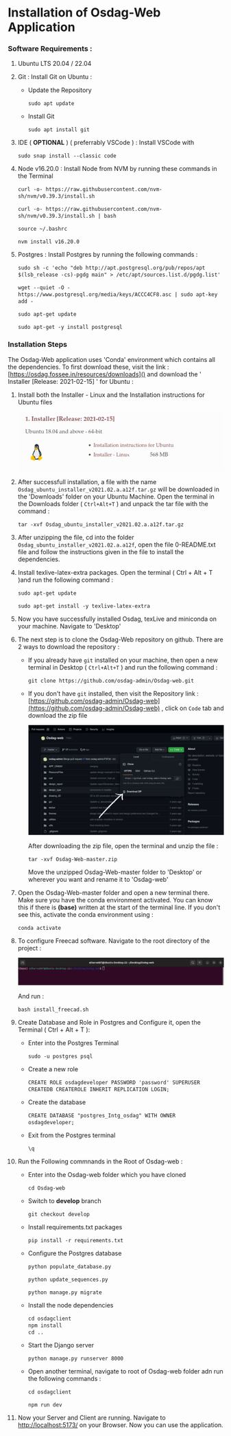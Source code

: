 # Installation of Osdag-Web Application

### Software Requirements :

1. Ubuntu LTS 20.04 / 22.04
2. Git : Install Git on Ubuntu :

   * Update the Repository

     ```
     sudo apt update
     ```
   * Install Git

     ```
     sudo apt install git
     ```
3. IDE ( **OPTIONAL** ) ( preferrably VSCode ) : Install VSCode with

   ```
   sudo snap install --classic code
   ```
4. Node v16.20.0 : Install Node from NVM by running these commands in the Terminal

   ```
   curl -o- https://raw.githubusercontent.com/nvm-sh/nvm/v0.39.3/install.sh
   ```

   ```
   curl -o- https://raw.githubusercontent.com/nvm-sh/nvm/v0.39.3/install.sh | bash
   ```

   ```
   source ~/.bashrc
   ```

   ```
   nvm install v16.20.0
   ```
5. Postgres : Install Postgres by running the following commands :

   ```
   sudo sh -c 'echo "deb http://apt.postgresql.org/pub/repos/apt $(lsb_release -cs)-pgdg main" > /etc/apt/sources.list.d/pgdg.list'
   ```

   ```
   wget --quiet -O - https://www.postgresql.org/media/keys/ACCC4CF8.asc | sudo apt-key add -
   ```

   ```
   sudo apt-get update
   ```

   ```
   sudo apt-get -y install postgresql
   ```

### Installation Steps

The Osdag-Web application uses 'Conda' environment which contains all the dependencies. To first download these, visit the link : [https://osdag.fossee.in/resources/downloads]() and download the ' Installer [Release: 2021-02-15] ' for Ubuntu :

1. Install both the Installer - Linux and the Installation instructions for Ubuntu files

   ![ubuntu installation](image/installation/1691117745242.png "Osdag Ubuntu Installer")
2. After successfull installation, a file with the name `Osdag_ubuntu_installer_v2021.02.a.a12f.tar.gz` will be downloaded in the 'Downloads' folder on your Ubuntu Machine. Open the terminal in the Downloads folder ( `Ctrl+Alt+T` ) and unpack the tar file with the command :

   ```
   tar -xvf Osdag_ubuntu_installer_v2021.02.a.a12f.tar.gz
   ```
3. After unzipping the file, cd into the folder `Osdag_ubuntu_installer_v2021.02.a.a12f`, open the file 0-README.txt file and follow the instructions given in the file to install the dependencies.
4. Install texlive-latex-extra packages. Open the terminal ( Ctrl + Alt + T )and run the following command :

   ```
   sudo apt-get update
   ```
   ```
   sudo apt-get install -y texlive-latex-extra
   ```
5. Now you have successfully installed Osdag, texLive and miniconda on your machine. Navigate to 'Desktop'
6. The next step is to clone the Osdag-Web repository on github. There are 2 ways to download the repository :

   * If you already have `git` installed on your machine, then open a new terminal in Desktop ( `Ctrl+Alt+T` ) and run the following command :

     ```
     git clone https://github.com/osdag-admin/Osdag-web.git
     ```
   * If you don't have `git` installed, then visit the Repository link : [https://github.com/osdag-admin/Osdag-web](https://github.com/osdag-admin/Osdag-web) , click on `Code` tab and download the zip file

     ![Download zip file](image/installation/Osdag_Installation_Images.png)

     After downloading the zip file, open the terminal and unzip the file :

     ```
     tar -xvf Osdag-Web-master.zip
     ```
     Move the unzipped Osdag-Web-master folder to 'Desktop' or wherever you want and rename it to 'Osdag-web'
7. Open the Osdag-Web-master folder and open a new terminal there. Make sure you have the conda environment activated. You can know this if there is **(base)** written at the start of the terminal line. If you don't see this, activate the conda environment using :

   ```
   conda activate
   ```
8. To configure Freecad software. Navigate to the root directory of the project :

   ![Root Directory](image/installation/root_directory.png)

   And run :

   ```
   bash install_freecad.sh
   ```
9. Create Database and Role in Postgres and Configure it, open the Terminal ( Ctrl + Alt + T ):

   * Enter into the Postgres Terminal

     ```
     sudo -u postgres psql
     ```
   * Create a new role

     ```
     CREATE ROLE osdagdeveloper PASSWORD 'password' SUPERUSER CREATEDB CREATEROLE INHERIT REPLICATION LOGIN;
     ```
   * Create the database

     ```
     CREATE DATABASE "postgres_Intg_osdag" WITH OWNER osdagdeveloper;
     ```
   * Exit from the Postgres terminal

     ```
     \q
     ```
11. Run the Following commnands in the Root of Osdag-web :

    * Enter into the Osdag-web folder which you have cloned

      ```
      cd Osdag-web
      ```
    * Switch to **develop** branch

      ```
      git checkout develop
      ```
    * Install requirements.txt packages

      ```
      pip install -r requirements.txt
      ```
    * Configure the Postgres database

      ```
      python populate_database.py
      ```
      ```
      python update_sequences.py
      ```
      ```
      python manage.py migrate
      ```
    * Install the node dependencies

      ```
      cd osdagclient
      npm install
      cd ..
      ```
    * Start the Django server

      ```
      python manage.py runserver 8000
      ```
    * Open another terminal, navigate to root of Osdag-web folder adn run the following commands :

      ```
      cd osdagclient
      ```
      ```
      npm run dev
      ```
12. Now your Server and Client are running. Navigate to [http://localhost:5173/](http://localhost:5173/) on your Browser. Now you can use the application.
